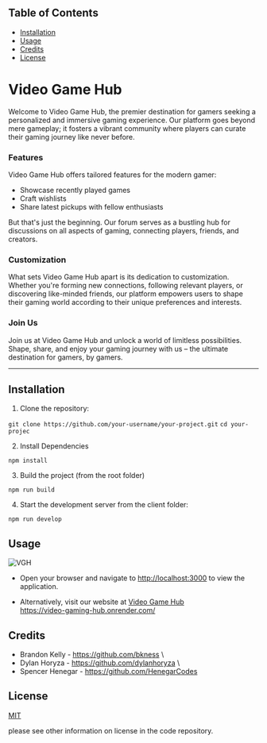 ## Table of Contents

- [Installation](#installation)
- [Usage](#usage)
- [Credits](#credits)
- [License](#license)

# Video Game Hub

Welcome to Video Game Hub, the premier destination for gamers seeking a personalized and immersive gaming experience. Our platform goes beyond mere gameplay; it fosters a vibrant community where players can curate their gaming journey like never before.

### Features

Video Game Hub offers tailored features for the modern gamer:
- Showcase recently played games
- Craft wishlists
- Share latest pickups with fellow enthusiasts

But that's just the beginning. Our forum serves as a bustling hub for discussions on all aspects of gaming, connecting players, friends, and creators.

### Customization

What sets Video Game Hub apart is its dedication to customization. Whether you're forming new connections, following relevant players, or discovering like-minded friends, our platform empowers users to shape their gaming world according to their unique preferences and interests.

### Join Us

Join us at Video Game Hub and unlock a world of limitless possibilities. Shape, share, and enjoy your gaming journey with us – the ultimate destination for gamers, by gamers.

---

## Installation

1. Clone the repository:

`git clone https://github.com/your-username/your-project.git`
   `cd your-projec`

2. Install Dependencies

`npm install`

3. Build the project (from the root folder)

`npm run build`

4. Start the development server from the client folder: 

`npm run develop`

## Usage

![VGH](https://github.com/dylanhoryza/video-game-hub/assets/78831747/73f1316d-8bda-4979-b499-aa4cfed6a0ef)

- Open your browser and navigate to [http://localhost:3000](http://localhost:3000) to view the application.

- Alternatively, visit our website at [Video Game Hub](https://video-gaming-hub.onrender.com/)<br>
https://video-gaming-hub.onrender.com/

## Credits
- Brandon Kelly - https://github.com/bkness \
- Dylan Horyza - https://github.com/dylanhoryza \
- Spencer Henegar - https://github.com/HenegarCodes

## License

[MIT](https://choosealicense.com/licenses/mit/)

please see other information on license in the code repository.


